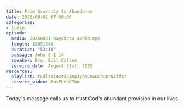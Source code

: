 ```yaml
---
title: From Scarcity to Abundance
date: 2025-09-01 07:00:00
categories:
- Audio
episode:
  media: 20250831-bayvista-audio.mp3
  length: 19851548
  duration: "53:16"
  passage: John 6:1-14
  speaker: Bro. Bill Collum
  service_date: August 31st, 2025
resources:
  playlist: PLdltai4xtI5jHp3ybNCRw66hO0rKZifIz
  service_video: MasPLKd87Wo
---
```

Today's message calls us to trust God's abundant provision in our lives.